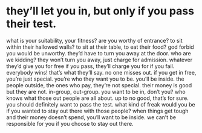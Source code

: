 # they’ll let you in, but only if you pass their test.

what is your suitability, your fitness? are you worthy of entrance? to sit within their hallowed walls? to sit at their table, to eat their food? god forbid you would be unworthy. they’d have to turn you away at the door. who are we kidding? they won’t turn you away, just charge for admission. whatever they’d give you for free if you pass, they’ll charge you for if you fail. everybody wins! that’s what they’ll say. no one misses out. if you get in free, you’re just special. you’re who they want you to be. you’ll be inside. the people outside, the ones who pay, they’re not special. their money is good but they are not. in-group, out-group. you want to be in, don’t you? who knows what those out people are all about. up to no good, that’s for sure. you should definitely want to pass the test. what kind of freak would you be if you wanted to stay out there with those people? when things get tough and their money doesn’t spend, you’ll want to be inside. we can’t be responsible for you if you choose to stay out there.